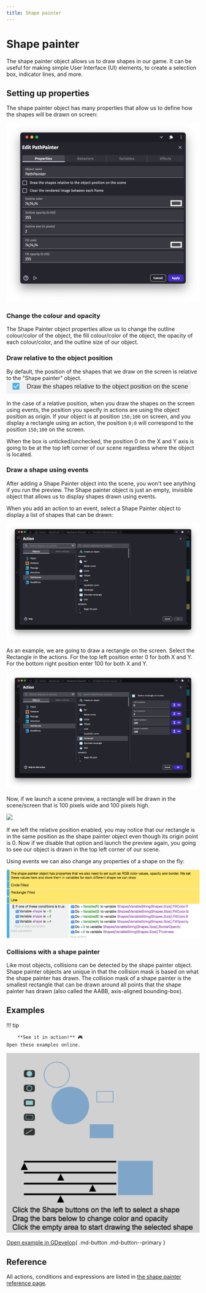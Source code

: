 ```yaml
---
title: Shape painter
---
```

# Shape painter

The shape painter object allows us to draw shapes in our game. It can be useful for making simple User Interface (UI) elements, to create a selection box, indicator lines, and more.

## Setting up properties

The shape painter object has many properties that allow us to define how the shapes will be drawn on screen:

![](pasted/20230304-165718.png)

### Change the colour and opacity

The Shape Painter object properties allow us to change the outline colour/color of the object, the fill colour/color of the object, the opacity of each colour/color, and the outline size of our object.

### Draw relative to the object position

By default, the position of the shapes that we draw on the screen is relative to the "Shape painter" object.
![](shape-painter-relative-position-property.png)

In the case of a relative position, when you draw the shapes on the screen using events, the position you specify in actions are using the object position as origin. If your object is at position `150;100` on screen, and you display a rectangle using an action, the position `0;0` will correspond to the position `150;100` on the screen.

When the box is unticked/unchecked, the position 0 on the X and Y axis is going to be at the top left corner of our scene regardless where the object is located.

### Draw a shape using events

After adding a Shape Painter object into the scene, you won't see anything if you run the preview. The Shape painter object is just an empty, invisible object that allows us to display shapes drawn using events.

When you add an action to an event, select a Shape Painter object to display a list of shapes that can be drawn:

![](pasted/20230304-170143.png)

As an example, we are going to draw a rectangle on the screen. Select the Rectangle in the actions.
For the top left position enter 0 for both X and Y. For the bottom right position enter 100 for both X and Y.

![](pasted/20230304-170552.png)

Now, if we launch a scene preview, a rectangle will be drawn in the scene/screen that is 100 pixels wide and 100 pixels high.

![](/gdevelop5/objects/rectanlge-shape-painter.png)

If we left the relative position enabled, you may notice that our rectangle is in the same position as the shape painter object even though its origin point is 0. Now if we disable that option and launch the preview again, you going to see our object is drawn in the top left corner of our scene.

Using events we can also change any properties of a shape on the fly:

![](shapepaintereventsexample.png)

### Collisions with a shape painter

Like most objects, collisions can be detected by the shape painter object.  Shape painter objects are unique in that the collision mask is based on what the shape painter has drawn.  The collision mask of a shape painter is the smallest rectangle that can be drawn around all points that the shape painter has drawn (also called the AABB, axis-aligned bounding-box).

## Examples

!!! tip

        **See it in action!** 🎮
    Open these examples online.

[![](shapepainterobject.png)](https://editor.gdevelop.io/?project=example://advanced-shape-based-painter)

[Open example in GDevelop](https://editor.gdevelop.io/?project=example://advanced-shape-based-painter){ .md-button .md-button--primary }

## Reference

All actions, conditions and expressions are listed in [the shape painter reference page](/gdevelop5/all-features/primitive-drawing/reference/).




